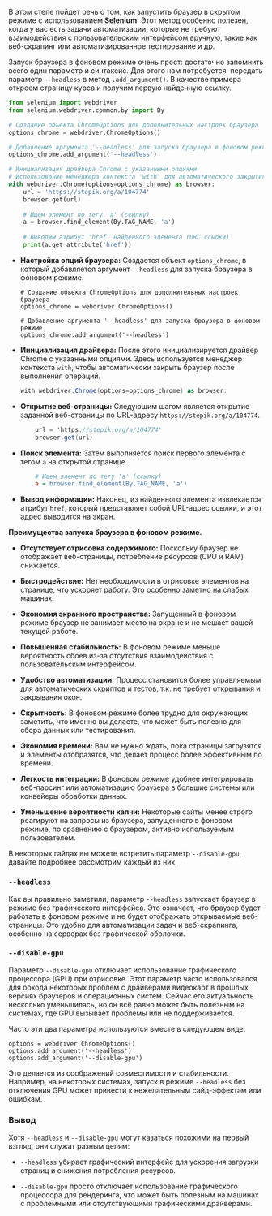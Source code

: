
В этом степе пойдет речь о том, как запустить браузер в скрытом режиме с использованием **Selenium**. Этот метод особенно полезен, когда у вас есть задачи автоматизации, которые не требуют взаимодействия с пользовательским интерфейсом вручную, такие как веб-скрапинг или автоматизированное тестирование и др.

Запуск браузера в фоновом режиме очень прост: достаточно запомнить всего один параметр и синтаксис. Для этого нам потребуется  передать параметр `--headless` в метод `.add_argument()`. В качестве примера откроем страницу курса и получим первую найденную ссылку.

```python
from selenium import webdriver
from selenium.webdriver.common.by import By

# Создание объекта ChromeOptions для дополнительных настроек браузера
options_chrome = webdriver.ChromeOptions()

# Добавление аргумента '--headless' для запуска браузера в фоновом режиме
options_chrome.add_argument('--headless')

# Инициализация драйвера Chrome с указанными опциями
# Использование менеджера контекста 'with' для автоматического закрытия браузера после выполнения кода
with webdriver.Chrome(options=options_chrome) as browser:
    url = 'https://stepik.org/a/104774'
    browser.get(url)
    
    # Ищем элемент по тегу 'a' (ссылку)
    a = browser.find_element(By.TAG_NAME, 'a')
    
    # Выводим атрибут 'href' найденного элемента (URL ссылки)
    print(a.get_attribute('href'))
```

- **Настройка опций браузера:** Cоздается объект `options_chrome`, в который добавляется аргумент `--headless` для запуска браузера в фоновом режиме.
    
    ```1c
    # Создание объекта ChromeOptions для дополнительных настроек браузера
    options_chrome = webdriver.ChromeOptions()
    
    # Добавление аргумента '--headless' для запуска браузера в фоновом режиме
    options_chrome.add_argument('--headless')
    ```
    
- **Инициализация драйвера:** После этого инициализируется драйвер Chrome с указанными опциями. Здесь используется менеджер контекста `with`, чтобы автоматически закрыть браузер после выполнения операций.
    
    ```csharp
    with webdriver.Chrome(options=options_chrome) as browser:
    ```
    
- **Открытие веб-страницы:** Следующим шагом является открытие заданной веб-страницы по URL-адресу `https://stepik.org/a/104774`.
    
    ```csharp
        url = 'https://stepik.org/a/104774'
        browser.get(url)
    ```
    
- **Поиск элемента:** Затем выполняется поиск первого элемента с тегом `a` на открытой странице.
    
    ```ini
        # Ищем элемент по тегу 'a' (ссылку)
        a = browser.find_element(By.TAG_NAME, 'a')
    ```
    
- **Вывод информации:** Наконец, из найденного элемента извлекается атрибут `href`, который представляет собой URL-адрес ссылки, и этот адрес выводится на экран.
    

**Преимущества запуска браузера в фоновом режиме.**

- **Отсутствует отрисовка содержимого:** Поскольку браузер не отображает веб-страницы, потребление ресурсов (CPU и RAM) снижается.
    
- **Быстродействие:** Нет необходимости в отрисовке элементов на странице, что ускоряет работу. Это особенно заметно на слабых машинах.
    
- **Экономия экранного пространства:** Запущенный в фоновом режиме браузер не занимает место на экране и не мешает вашей текущей работе.
    
- **Повышенная стабильность:** В фоновом режиме меньше вероятность сбоев из-за отсутствия взаимодействия с пользовательским интерфейсом.
    
- **Удобство автоматизации:** Процесс становится более управляемым для автоматических скриптов и тестов, т.к. не требует открывания и закрывания окон.
    
- **Скрытность:** В фоновом режиме более трудно для окружающих заметить, что именно вы делаете, что может быть полезно для сбора данных или тестирования.
    
- **Экономия времени:** Вам не нужно ждать, пока страницы загрузятся и элементы отобразятся, что делает процесс более эффективным по времени.
    
- **Легкость интеграции:** В фоновом режиме удобнее интегрировать веб-парсинг или автоматизацию браузера в большие системы или конвейеры обработки данных.
    
- **Уменьшение вероятности капчи:** Некоторые сайты менее строго реагируют на запросы из браузера, запущенного в фоновом режиме, по сравнению с браузером, активно используемым пользователем.
    

В некоторых гайдах вы можете встретить параметр `--disable-gpu`, давайте подробнее рассмотрим каждый из них.

### `--headless`

Как вы правильно заметили, параметр `--headless` запускает браузер в режиме без графического интерфейса. Это означает, что браузер будет работать в фоновом режиме и не будет отображать открываемые веб-страницы. Это удобно для автоматизации задач и веб-скрапинга, особенно на серверах без графической оболочки.

### `--disable-gpu`

Параметр `--disable-gpu` отключает использование графического процессора (GPU) при отрисовке. Этот параметр часто использовался для обхода некоторых проблем с драйверами видеокарт в прошлых версиях браузеров и операционных систем. Сейчас его актуальность несколько уменьшилась, но он всё равно может быть полезным на системах, где GPU вызывает проблемы или не поддерживается.

Часто эти два параметра используются вместе в следующем виде:

```nginx
options = webdriver.ChromeOptions()
options.add_argument('--headless')
options.add_argument('--disable-gpu')
```

Это делается из соображений совместимости и стабильности. Например, на некоторых системах, запуск в режиме `--headless` без отключения GPU может привести к нежелательным сайд-эффектам или ошибкам.

### Вывод

Хотя `--headless` и `--disable-gpu` могут казаться похожими на первый взгляд, они служат разным целям:

- `--headless` убирает графический интерфейс для ускорения загрузки страниц и снижения потребления ресурсов.
    
- `--disable-gpu` просто отключает использование графического процессора для рендеринга, что может быть полезным на машинах с проблемными или отсутствующими графическими драйверами.